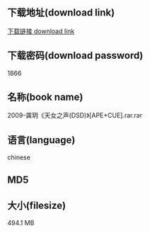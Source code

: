 ## 下载地址(download link)
[下载链接 download link](https://voluble-croquembouche-d321dc.netlify.app/?s=2009-%E9%BE%9A%E7%8E%A5%E3%80%8A%E5%A4%A9%E5%A5%B3%E4%B9%8B%E5%A3%B0%28DSD%29%E3%80%8B%5BAPE%2BCUE%5D.rar)

## 下载密码(download password)
1866

## 名称(book name)
2009-龚玥《天女之声(DSD)》[APE+CUE].rar.rar

## 语言(language)
chinese

## MD5


## 大小(filesize)
494.1 MB
